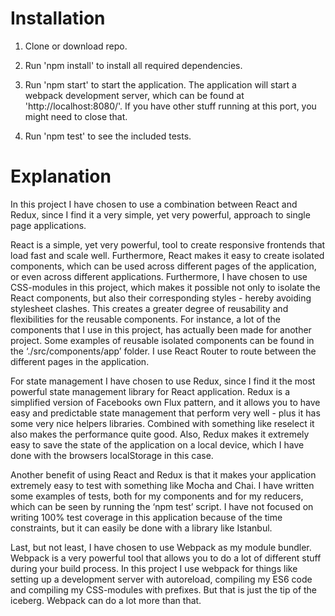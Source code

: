 # Installation

1) Clone or download repo.

2) Run 'npm install' to install all required dependencies.

3) Run 'npm start' to start the application. The application will start a webpack development server, which can be found at 'http://localhost:8080/'. If you have other stuff running at this port, you might need to close that. 

4) Run 'npm test' to see the included tests.

# Explanation

In this project I have chosen to use a combination between React and Redux, since I find it a very simple, yet very powerful, approach to single page applications. 

React is a simple, yet very powerful, tool to create responsive frontends that load fast and scale well.
Furthermore, React makes it easy to create isolated components, which can be used across different pages of the application, or even across different applications. Furthermore, I have chosen to use CSS-modules in this project, which makes it possible not only to isolate the React components, but also their corresponding styles - hereby avoiding stylesheet clashes. This creates a greater degree of reusability and flexibilities for the reusable components. For instance, a lot of the components that I use in this project, has actually been made for another project.  Some examples of reusable isolated components can be found in the ‘./src/components/app’ folder. I use React Router to route between the different pages in the application.

For state management I have chosen to use Redux, since I find it the most powerful state management library for React application. Redux is a simplified version of Facebooks own Flux pattern, and it allows you to have easy and predictable state management that perform very well - plus it has some very nice helpers libraries. Combined with something like reselect it also makes the performance quite good. Also, Redux makes it extremely easy to save the state of the application on a local device, which I have done with the browsers localStorage in this case. 

Another benefit of using React and Redux is that it makes your application extremely easy to test with something like Mocha and Chai. I have written some examples of tests, both for my components and for my reducers, which can be seen by running the ‘npm test’ script. I have not focused on writing 100% test coverage in this application because of the time constraints, but it can easily be done with a library like Istanbul.   

Last, but not least, I have chosen to use Webpack as my module bundler. Webpack is a very powerful tool that allows you to do a lot of different stuff during your build process. In this project I use webpack for things like setting up a development server with autoreload, compiling my ES6 code and compiling my CSS-modules with prefixes. But that is just the tip of the iceberg. Webpack can do a lot more than that.   

